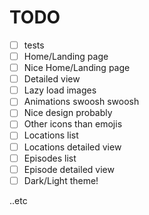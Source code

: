 # TODO

- [ ] tests
- [ ] Home/Landing page
- [ ] Nice Home/Landing page
- [ ] Detailed view
- [ ] Lazy load images
- [ ] Animations swoosh swoosh
- [ ] Nice design probably
- [ ] Other icons than emojis
- [ ] Locations list
- [ ] Locations detailed view
- [ ] Episodes list
- [ ] Episode detailed view
- [ ] Dark/Light theme!

..etc
